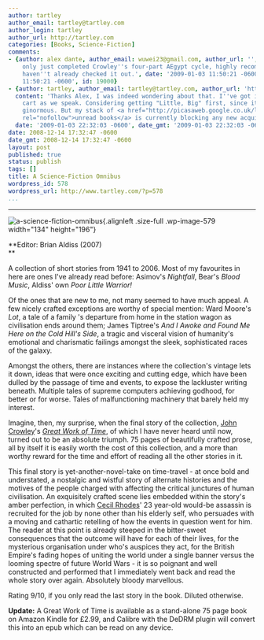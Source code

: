 ```yaml
---
author: tartley
author_email: tartley@tartley.com
author_login: tartley
author_url: http://tartley.com
categories: [Books, Science-Fiction]
comments:
- {author: alex dante, author_email: wuwei23@gmail.com, author_url: '', content: 'I''ve
    only just completed Crowley''s four-part AEgypt cycle, highly recommended if you
    haven''t already checked it out.', date: '2009-01-03 11:50:21 -0600', date_gmt: '2009-01-03
    11:50:21 -0600', id: 19000}
- {author: tartley, author_email: tartley@tartley.com, author_url: 'http://tartley.com',
  content: 'Thanks Alex, I was indeed wondering about that. I''ve got it in my Amazon
    cart as we speak. Considering getting "Little, Big" first, since it is less intimidatingly
    ginormous. But my stack of <a href="http://picasaweb.google.co.uk/lh/photo/LXQYgE1hNH2_Xcs1oyJTOg?feat=directlink"
    rel="nofollow">unread books</a> is currently blocking any new acquisitions.',
  date: '2009-01-03 22:32:03 -0600', date_gmt: '2009-01-03 22:32:03 -0600', id: 19010}
date: 2008-12-14 17:32:47 -0600
date_gmt: 2008-12-14 17:32:47 -0600
layout: post
published: true
status: publish
tags: []
title: A Science-Fiction Omnibus
wordpress_id: 578
wordpress_url: http://www.tartley.com/?p=578
...
```

---

![a-science-fiction-omnibus](http://www.tartley.com/wp-content/uploads/2008/12/a-science-fiction-omnibus.jpg "a-science-fiction-omnibus"){.alignleft
.size-full .wp-image-579 width="134" height="196"}

**Editor: Brian Aldiss (2007)\
**

A collection of short stories from 1941 to 2006. Most of my favourites
in here are ones I've already read before: Asimov's *Nightfall*, Bear's
*Blood Music*, Aldiss' own *Poor Little Warrior!*

Of the ones that are new to me, not many seemed to have much appeal. A
few nicely crafted exceptions are worthy of special mention: Ward
Moore's *Lot*, a tale of a family 's departure from home in the station
wagon as civilisation ends around them; James Tiptree's *And I Awoke and
Found Me Here on the Cold Hill's Side*, a tragic and visceral vision of
humanity's emotional and charismatic failings amongst the sleek,
sophisticated races of the galaxy.

Amongst the others, there are instances where the collection's vintage
lets it down, ideas that were once exciting and cutting edge, which have
been dulled by the passage of time and events, to expose the lackluster
writing beneath. Multiple tales of supreme computers achieving godhood,
for better or for worse. Tales of malfunctioning machinery that barely
held my interest.

Imagine, then, my surprise, when the final story of the collection,
[John Crowley](http://en.wikipedia.org/wiki/John_Crowley)'s [*Great Work
of Time*](http://en.wikipedia.org/wiki/Great_Work_of_Time), of which I
have never heard until now, turned out to be an absolute triumph. 75
pages of beautifully crafted prose, all by itself it is easily worth the
cost of this collection, and a more than worthy reward for the time and
effort of reading all the other stories in it.

This final story is yet-another-novel-take on time-travel - at once bold
and understated, a nostalgic and wistful story of alternate histories
and the motives of the people charged with affecting the critical
junctures of human civilisation. An exquisitely crafted scene lies
embedded within the story's amber perfection, in which [Cecil
Rhodes](http://en.wikipedia.org/wiki/Cecil_rhodes)' 23 year-old would-be
assassin is recruited for the job by none other than his elderly self,
who persuades with a moving and cathartic retelling of how the events in
question went for him. The reader at this point is already steeped in
the bitter-sweet consequences that the outcome will have for each of
their lives, for the mysterious organisation under who's auspices they
act, for the British Empire's fading hopes of uniting the world under a
single banner versus the looming spectre of future World Wars - it is so
poignant and well constructed and performed that I immediately went back
and read the whole story over again. Absolutely bloody marvellous.

Rating 9/10, if you only read the last story in the book. Diluted
otherwise.

**Update:** A Great Work of Time is available as a stand-alone 75 page
book on Amazon Kindle for £2.99, and Calibre with the DeDRM plugin will
convert this into an epub which can be read on any device.
